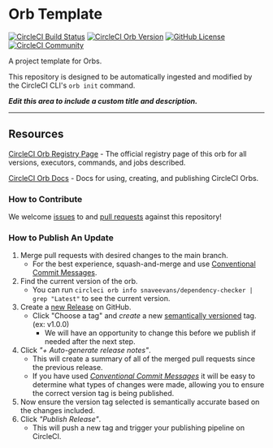 # Orb Template


[![CircleCI Build Status](https://circleci.com/gh/snaveevans/dependency-checker.svg?style=shield "CircleCI Build Status")](https://circleci.com/gh/snaveevans/dependency-checker) [![CircleCI Orb Version](https://badges.circleci.com/orbs/snaveevans/dependency-checker.svg)](https://circleci.com/orbs/registry/orb/snaveevans/dependency-checker) [![GitHub License](https://img.shields.io/badge/license-MIT-lightgrey.svg)](https://raw.githubusercontent.com/snaveevans/dependency-checker/master/LICENSE) [![CircleCI Community](https://img.shields.io/badge/community-CircleCI%20Discuss-343434.svg)](https://discuss.circleci.com/c/ecosystem/orbs)



A project template for Orbs.

This repository is designed to be automatically ingested and modified by the CircleCI CLI's `orb init` command.

_**Edit this area to include a custom title and description.**_

---

## Resources

[CircleCI Orb Registry Page](https://circleci.com/orbs/registry/orb/snaveevans/dependency-checker) - The official registry page of this orb for all versions, executors, commands, and jobs described.

[CircleCI Orb Docs](https://circleci.com/docs/2.0/orb-intro/#section=configuration) - Docs for using, creating, and publishing CircleCI Orbs.

### How to Contribute

We welcome [issues](https://github.com/snaveevans/dependency-checker/issues) to and [pull requests](https://github.com/snaveevans/dependency-checker/pulls) against this repository!

### How to Publish An Update
1. Merge pull requests with desired changes to the main branch.
    - For the best experience, squash-and-merge and use [Conventional Commit Messages](https://conventionalcommits.org/).
2. Find the current version of the orb.
    - You can run `circleci orb info snaveevans/dependency-checker | grep "Latest"` to see the current version.
3. Create a [new Release](https://github.com/snaveevans/dependency-checker/releases/new) on GitHub.
    - Click "Choose a tag" and _create_ a new [semantically versioned](http://semver.org/) tag. (ex: v1.0.0)
      - We will have an opportunity to change this before we publish if needed after the next step.
4.  Click _"+ Auto-generate release notes"_.
    - This will create a summary of all of the merged pull requests since the previous release.
    - If you have used _[Conventional Commit Messages](https://conventionalcommits.org/)_ it will be easy to determine what types of changes were made, allowing you to ensure the correct version tag is being published.
5. Now ensure the version tag selected is semantically accurate based on the changes included.
6. Click _"Publish Release"_.
    - This will push a new tag and trigger your publishing pipeline on CircleCI.